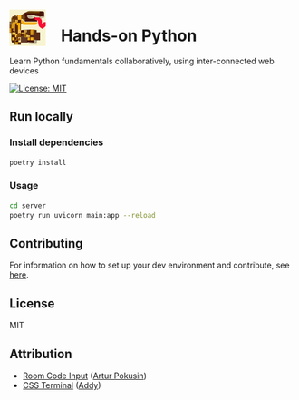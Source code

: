 <!-- Update this link with your own project logo -->
# <img src="https://raw.githubusercontent.com/Cutwell/hands-on-python/main/logo-64x64.svg" style="width:64px;padding-right:20px;margin-bottom:-8px;"> Hands-on Python
 Learn Python fundamentals collaboratively, using inter-connected web devices

<!-- Find new badges at https://shields.io/badges -->
[![License: MIT](https://img.shields.io/badge/License-MIT-yellow.svg)](https://opensource.org/licenses/MIT)

## Run locally

### Install dependencies

```sh
poetry install
```

### Usage

```sh
cd server
poetry run uvicorn main:app --reload
```

## Contributing

<!-- Remember to update the links in the `.github/CONTRIBUTING.md` file from `Cutwell/hands-on-python` to your own username and repository. -->

For information on how to set up your dev environment and contribute, see [here](.github/CONTRIBUTING.md).

## License

MIT

## Attribution
- [Room Code Input](https://codepen.io/apokusin/pen/njaZmW) ([Artur Pokusin](https://codepen.io/apokusin))
- [CSS Terminal](https://codepen.io/addyosmani/pen/avxmvN) ([Addy](https://codepen.io/addyo))
